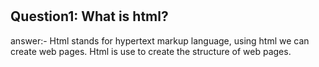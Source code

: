 #  
## Question1: What is html?
answer:- Html stands for hypertext markup language, using html we can create web pages. Html is use to create the structure of web pages.